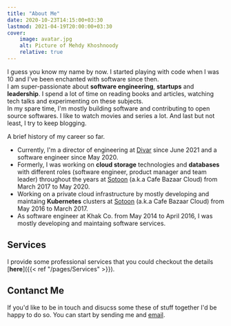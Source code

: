 ```yaml
---
title: "About Me"
date: 2020-10-23T14:15:00+03:30
lastmod: 2021-04-19T20:00:00+03:30
cover:
    image: avatar.jpg
    alt: Picture of Mehdy Khoshnoody
    relative: true
---
```


I guess you know my name by now. I started playing with code when I was 10 and I've been enchanted with software since then.  
I am super-passionate about **software engineering**, **startups** and **leadership**. I spend a lot of time on reading books and articles, watching tech talks and experimenting on these subjects.  
In my spare time, I'm mostly building software and contributing to open source softwares. I like to watch movies and series a lot. And last but not least, I try to keep blogging.

A brief history of my career so far.

* Currently, I'm a director of engineering at [Divar](https://divar.ir) since June 2021 and a software engineer since May 2020.
* Formerly, I was working on **cloud storage** technologies and **databases** with different roles (software engineer, product manager and team leader) throughout the years at [Sotoon](https://sotoon.ir) (a.k.a Cafe Bazaar Cloud) from March 2017 to May 2020.
* Working on a private cloud infrastructure by mostly developing and maintaing **Kubernetes** clusters at [Sotoon](https://sotoon.ir) (a.k.a Cafe Bazaar Cloud) from May 2016 to March 2017.
* As software engineer at Khak Co. from May 2014 to April 2016, I was mostly developing and maintaing software services.

## Services

I provide some professional services that you could checkout the details [**here**]({{< ref "/pages/Services" >}}).

## Contanct Me

If you'd like to be in touch and disucss some these of stuff together I'd be happy to do so. You can start by sending me and [email](mailto:mehdy.khoshnoody+blog@gmail.com).
